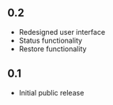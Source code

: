 ## 0.2 ##
* Redesigned user interface
* Status functionality
* Restore functionality
    
## 0.1 ##
* Initial public release
